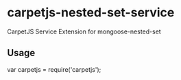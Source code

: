 # carpetjs-nested-set-service

CarpetJS Service Extension for mongoose-nested-set

## Usage

var carpetjs = require('carpetjs');
